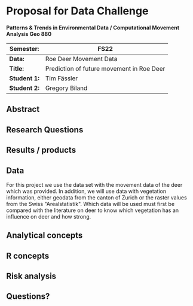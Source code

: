 # Proposal for Data Challenge

**Patterns & Trends in Environmental Data / Computational Movement
Analysis Geo 880**

| Semester:      | FS22                              |
|----------------|---------------------------------- |
| **Data:**      | Roe Deer Movement Data           |
| **Title:**     | Prediction of future movement in Roe Deer        |
| **Student 1:** | Tim Fässler              |
| **Student 2:** | Gregory Biland                 |

## Abstract 
<!-- (50-60 words) -->

## Research Questions
<!-- (50-60 words) -->

## Results / products
<!-- What do you expect, anticipate? -->

## Data
For this project we use the data set with the movement data of the deer which was provided. In addition, we will use data with vegetation information, either geodata from the canton of Zurich or the raster values from the Swiss "Arealstatistik". Which data will be used must first be compared with the literature on deer to know which vegetation has an influence on deer and how strong. 

## Analytical concepts
<!-- Which analytical concepts will you use? What conceptual movement spaces and respective modelling approaches of trajectories will you be using? What additional spatial analysis methods will you be using? -->

## R concepts
<!-- Which R concepts, functions, packages will you mainly use. What additional spatial analysis methods will you be using? -->

## Risk analysis
<!-- What could be the biggest challenges/problems you might face? What is your plan B? -->

## Questions? 
<!-- Which questions would you like to discuss at the coaching session? -->
